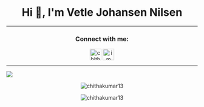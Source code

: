 <h1 display:inline, align="center">Hi 👋, I'm Vetle Johansen Nilsen</h1>

---

<h3 align="center">Connect with me:</h3>

<p align="center">
<a href="https://www.linkedin.com/in/vetle-nilsen-7979711a7/" target="blank"><img align="center" src="https://cdn.jsdelivr.net/npm/simple-icons@3.0.1/icons/linkedin.svg" alt="chithakumar13" height="30" width="30" /></a>
<a href="https://instagram.com/vetlenilsenn" target="blank"><img align="center" src="https://cdn.jsdelivr.net/npm/simple-icons@3.0.1/icons/instagram.svg" alt="i_m_ck13" height="30" width="30" /></a>
</p>

---

![](https://komarev.com/ghpvc/?username=vetlenilsenn&label=PROFILE+VIEWS)  

<p align="center"><img align="center" src="https://github-readme-stats.vercel.app/api?username=vetlenilsenn&show_icons=true&layout=compact&theme=tokyonight" alt="chithakumar13" /></p>

<p align="center"><img align="center" src="https://github-readme-stats.vercel.app/api/top-langs/?username=anuraghazra&theme=tokyonight" alt="chithakumar13" /></p>

